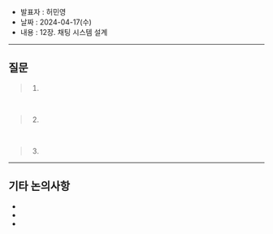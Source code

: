 - 발표자 : 허민영
- 날짜 : 2024-04-17(수)
- 내용 : 12장. 채팅 시스템 설계

---
## 질문
> 1.

<br>

> 2.

<br>

> 3.

---
## 기타 논의사항

-
-
-